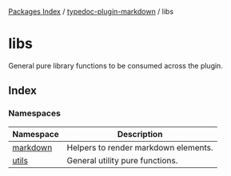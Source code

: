 [Packages Index](../../README.md) / [typedoc-plugin-markdown](../README.md) / libs

# libs

General pure library functions to be consumed across the plugin.

## Index

### Namespaces

| Namespace                                 | Description                          |
| ----------------------------------------- | ------------------------------------ |
| [markdown](namespaces/markdown/README.md) | Helpers to render markdown elements. |
| [utils](namespaces/utils/README.md)       | General utility pure functions.      |
